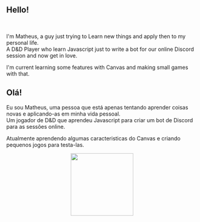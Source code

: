 ## Hello!
<br>

I'm Matheus, a guy just trying to Learn new things and apply then to my personal life.<br>
A D&D Player who learn Javascript just to write a bot for our online Discord session and now get in love.

I'm current learning some features with Canvas and making small games with that.

 ## Olá!

 Eu sou Matheus, uma pessoa que está apenas tentando aprender coisas novas e aplicando-as em minha vida pessoal. <br>
 Um jogador de D&D que aprendeu Javascript para criar um bot de Discord para as sessões online.

Atualmente aprendendo algumas caracteristicas do Canvas e criando pequenos jogos para testa-las.

<div align="center" style="display: inline_block">
 <a href="https://github.com/GiselleBarbosa">
  <img align="center" height="165em" src="https://github-readme-stats.vercel.app/api/top-langs/?username=Matheus-Zuca&layout=compact&langs_count=7&theme=dracula"/></a>
</div> 
